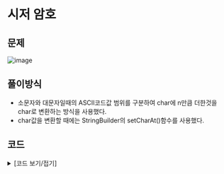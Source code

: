 # 시저 암호

## 문제

![image](https://github.com/Employment-Study/Algorithm_Study/assets/44068819/3bdbad43-adec-4b6d-9088-78e1de3eb770)

## 풀이방식

- 소문자와 대문자일때의 ASCII코드값 범위를 구분하여 char에 n만큼 더한것을 char로 변환하는 방식을 사용했다.
- char값을 변환할 때에는 StringBuilder의 setCharAt()함수를 사용했다.

## 코드

<details>
<summary>
[코드 보기/접기]
</summary>

```java
// 시저 암호
class Solution {
	public String solution(String s, int n) {
		String answer = "";
		StringBuilder sb = new StringBuilder(s);

		for(int i=0;i<sb.length();i++) {
			int p = sb.charAt(i);

			if(sb.charAt(i) == ' ')
				continue;
			// 대문자인 경우
			if ((p > 65 && p < 91)) {
				if(p+n >= 91) {
					p = p-26;			// p = 90 n = 25
				}						// p = 64 n = 25
			}

			// 소문자인 경우
			if ((p > 97 && p<123)) {
				if(p+n >= 123) {
					p = p-26;			// p = 122 n = 25
				}						// p = 98  n = 25
			}
			sb.setCharAt(i, (char)(n+p));
		}

		answer = sb.toString();

		return answer;
	}
}
```

</details>
